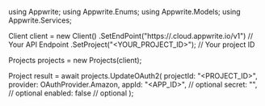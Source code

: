using Appwrite;
using Appwrite.Enums;
using Appwrite.Models;
using Appwrite.Services;

Client client = new Client()
    .SetEndPoint("https://<REGION>.cloud.appwrite.io/v1") // Your API Endpoint
    .SetProject("<YOUR_PROJECT_ID>"); // Your project ID

Projects projects = new Projects(client);

Project result = await projects.UpdateOAuth2(
    projectId: "<PROJECT_ID>",
    provider: OAuthProvider.Amazon,
    appId: "<APP_ID>", // optional
    secret: "<SECRET>", // optional
    enabled: false // optional
);